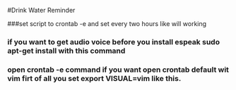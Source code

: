#Drink Water Reminder

###set script to crontab -e and set  every two hours like will working
### if you want to get audio voice before you install espeak  **sudo apt-get install** with this command
### open crontab -e  command if you want open crontab default wit vim  firt of all you set **export VISUAL=vim** like this. 
